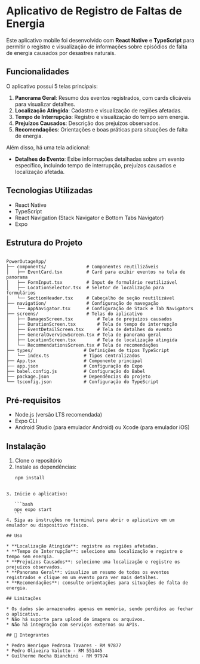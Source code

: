 # Aplicativo de Registro de Faltas de Energia

Este aplicativo mobile foi desenvolvido com **React Native** e **TypeScript** para permitir o registro e visualização de informações sobre episódios de falta de energia causados por desastres naturais.

## Funcionalidades

O aplicativo possui 5 telas principais:

1. **Panorama Geral**: Resumo dos eventos registrados, com cards clicáveis para visualizar detalhes.
2. **Localização Atingida**: Cadastro e visualização de regiões afetadas.
3. **Tempo de Interrupção**: Registro e visualização do tempo sem energia.
4. **Prejuízos Causados**: Descrição dos prejuízos observados.
5. **Recomendações**: Orientações e boas práticas para situações de falta de energia.

Além disso, há uma tela adicional:

- **Detalhes do Evento**: Exibe informações detalhadas sobre um evento específico, incluindo tempo de interrupção, prejuízos causados e localização afetada.

## Tecnologias Utilizadas

- React Native  
- TypeScript  
- React Navigation (Stack Navigator e Bottom Tabs Navigator)  
- Expo  

## Estrutura do Projeto

```

PowerOutageApp/
├── components/               # Componentes reutilizáveis
│   ├── EventCard.tsx         # Card para exibir eventos na tela de panorama
│   ├── FormInput.tsx         # Input de formulário reutilizável
│   ├── LocationSelector.tsx  # Seletor de localização para formulários
│   └── SectionHeader.tsx     # Cabeçalho de seção reutilizável
├── navigation/               # Configuração de navegação
│   └── AppNavigator.tsx      # Configuração de Stack e Tab Navigators
├── screens/                  # Telas do aplicativo
│   ├── DamagesScreen.tsx         # Tela de prejuízos causados
│   ├── DurationScreen.tsx        # Tela de tempo de interrupção
│   ├── EventDetailScreen.tsx     # Tela de detalhes do evento
│   ├── GeneralOverviewScreen.tsx # Tela de panorama geral
│   ├── LocationScreen.tsx        # Tela de localização atingida
│   └── RecommendationsScreen.tsx # Tela de recomendações
├── types/                   # Definições de tipos TypeScript
│   └── index.ts             # Tipos centralizados
├── App.tsx                  # Componente principal
├── app.json                 # Configuração do Expo
├── babel.config.js          # Configuração do Babel
├── package.json             # Dependências do projeto
└── tsconfig.json            # Configuração do TypeScript

````

## Pré-requisitos

- Node.js (versão LTS recomendada)  
- Expo CLI  
- Android Studio (para emulador Android) ou Xcode (para emulador iOS)  

## Instalação

1. Clone o repositório  
2. Instale as dependências:  
   ```bash
   npm install
````

3. Inicie o aplicativo:

   ```bash
   npx expo start
   ```
4. Siga as instruções no terminal para abrir o aplicativo em um emulador ou dispositivo físico.

## Uso

* **Localização Atingida**: registre as regiões afetadas.
* **Tempo de Interrupção**: selecione uma localização e registre o tempo sem energia.
* **Prejuízos Causados**: selecione uma localização e registre os prejuízos observados.
* **Panorama Geral**: visualize um resumo de todos os eventos registrados e clique em um evento para ver mais detalhes.
* **Recomendações**: consulte orientações para situações de falta de energia.

## Limitações

* Os dados são armazenados apenas em memória, sendo perdidos ao fechar o aplicativo.
* Não há suporte para upload de imagens ou arquivos.
* Não há integração com serviços externos ou APIs.

## 👥 Integrantes

* Pedro Henrique Pedrosa Tavares - RM 97877
* Pedro Oliveira Valotto - RM 551445
* Guilherme Rocha Bianchini - RM 97974
